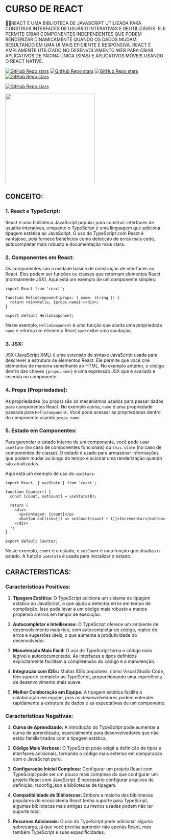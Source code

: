 # CURSO DE REACT
👨‍⚖️REACT É UMA BIBLIOTECA DE JAVASCRIPT UTILIZADA PARA CONSTRUIR INTERFACES DE USUÁRIO INTERATIVAS E REUTILIZÁVEIS. ELE PERMITE CRIAR COMPONENTES INDEPENDENTES QUE PODEM RENDERIZAR DINAMICAMENTE QUANDO OS DADOS MUDAM, RESULTANDO EM UMA UI MAIS EFICIENTE E RESPONSIVA. REACT É AMPLAMENTE UTILIZADO NO DESENVOLVIMENTO WEB PARA CRIAR APLICATIVOS DE PÁGINA ÚNICA (SPAS) E APLICATIVOS MÓVEIS USANDO O REACT NATIVE.

[![GitHub Repo stars](https://img.shields.io/badge/VILHALVA-GITHUB-03A9F4?logo=github)](https://github.com/VILHALVA) 
[![GitHub Repo stars](https://img.shields.io/badge/VEJA%20OS-VIDEOS-03A9F4?logo=youtube)](https://www.youtube.com/@vilhalva100/search?query=React)
[![GitHub Repo stars](https://img.shields.io/badge/VEJA-DOCUMENTAÇÃO-03A9F4?logo=google)](https://legacy.reactjs.org/docs/getting-started.html)
[![GitHub Repo stars](https://img.shields.io/badge/LINGUAGEM%20DE-PROGRAMAÇÃO-03A9F4?logo=github)](https://github.com/VILHALVA/CURSO-DE-JAVASCRIPT)
<br>

[![GitHub Repo stars](https://img.shields.io/badge/-PLAYLIST%20DO%20YOUTUBE-blueviolet)](https://youtube.com/playlist?list=PL29TaWXah3iZktD5o1IHbc7JDqG_80iOm&si=zV5HVdLgQzLShBUE)

<img src="https://upload.wikimedia.org/wikipedia/commons/thumb/a/a7/React-icon.svg/1200px-React-icon.svg.png" align="center" width="280"> <br>

## CONCEITO:
### 1. React e TypeScript:
React é uma biblioteca JavaScript popular para construir interfaces de usuário interativas, enquanto o TypeScript é uma linguagem que adiciona tipagem estática ao JavaScript. O uso do TypeScript com React é vantajoso, pois fornece benefícios como detecção de erros mais cedo, autocompletar mais robusto e documentação mais clara.

### 2. Componentes em React:
Os componentes são a unidade básica de construção de interfaces no React. Eles podem ser funções ou classes que retornam elementos React (normalmente JSX). Aqui está um exemplo de um componente simples:

```tsx
import React from 'react';

function HelloComponent(props: { name: string }) {
  return <div>Hello, {props.name}!</div>;
}

export default HelloComponent;
```

Neste exemplo, `HelloComponent` é uma função que aceita uma propriedade `name` e retorna um elemento React que exibe uma saudação.

### 3. JSX:
JSX (JavaScript XML) é uma extensão da sintaxe JavaScript usada para descrever a estrutura de elementos React. Ele permite que você crie elementos de maneira semelhante ao HTML. No exemplo anterior, o código dentro das chaves `{props.name}` é uma expressão JSX que é avaliada e inserida no componente.

### 4. Props (Propriedades):
As propriedades (ou props) são os mecanismos usados para passar dados para componentes React. No exemplo acima, `name` é uma propriedade passada para `HelloComponent`. Você pode acessar as propriedades dentro do componente usando `props.name`.

### 5. Estado em Componentes:
Para gerenciar o estado interno de um componente, você pode usar `useState` (no caso de componentes funcionais) ou `this.state` (no caso de componentes de classe). O estado é usado para armazenar informações que podem mudar ao longo do tempo e acionar uma renderização quando são atualizadas.

Aqui está um exemplo de uso do `useState`:

```tsx
import React, { useState } from 'react';

function Counter() {
  const [count, setCount] = useState(0);

  return (
    <div>
      <p>Contagem: {count}</p>
      <button onClick={() => setCount(count + 1)}>Incrementar</button>
    </div>
  );
}

export default Counter;
```

Neste exemplo, `count` é o estado, e `setCount` é uma função que atualiza o estado. A função `useState` é usada para inicializar o estado.

## CARACTERISTICAS:
### Características Positivas:
1. **Tipagem Estática:** O TypeScript adiciona um sistema de tipagem estática ao JavaScript, o que ajuda a detectar erros em tempo de compilação. Isso pode levar a um código mais robusto e menos propenso a erros em tempo de execução.

2. **Autocompletar e Intellisense:** O TypeScript oferece um ambiente de desenvolvimento mais rico, com autocompletar de código, realce de erros e sugestões úteis, o que aumenta a produtividade do desenvolvedor.

3. **Manutenção Mais Fácil:** O uso de TypeScript torna o código mais legível e autodocumentado. As interfaces e tipos definidos explicitamente facilitam a compreensão do código e a manutenção.

4. **Integração com IDEs:** Muitas IDEs populares, como Visual Studio Code, têm suporte completo ao TypeScript, proporcionando uma experiência de desenvolvimento mais suave.

5. **Melhor Colaboração em Equipe:** A tipagem estática facilita a colaboração em equipe, pois os desenvolvedores podem entender rapidamente a estrutura de dados e as expectativas de um componente.

### Características Negativas:
1. **Curva de Aprendizado:** A introdução do TypeScript pode aumentar a curva de aprendizado, especialmente para desenvolvedores que não estão familiarizados com a tipagem estática.

2. **Código Mais Verboso:** O TypeScript pode exigir a definição de tipos e interfaces adicionais, tornando o código mais extenso em comparação com o JavaScript puro.

3. **Configuração Inicial Complexa:** Configurar um projeto React com TypeScript pode ser um pouco mais complexo do que configurar um projeto React com JavaScript. É necessário configurar arquivos de definição, tsconfig.json e bibliotecas de tipagem.

4. **Compatibilidade de Bibliotecas:** Embora a maioria das bibliotecas populares do ecossistema React tenha suporte para TypeScript, algumas bibliotecas mais antigas ou menos usadas podem não ter suporte total.

5. **Recursos Adicionais:** O uso do TypeScript pode adicionar alguma sobrecarga, já que você precisa aprender não apenas React, mas também TypeScript e suas especificidades.

